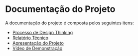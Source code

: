 # Documentação do Projeto

A documentação do projeto é composta pelos seguintes itens: 
 - [Processo de Design Thinking](concepcao/Processo%20Design%20Thinking%20-%20TEMPLATE.pdf)
 - [Relatório Técnico](relatorio/Relatorio%20Tecnico%20-%20TEMPLATE.md)
 - [Apresentação do Projeto](apresentacao/apresentacao%20-%20TEMPLATE.pptx)
 - [Vídeo de Demonstração]([https://youtube.com](https://www.youtube.com/watch?v=eqiu6MSMl6s&t=70s)https://www.youtube.com/watch?v=eqiu6MSMl6s&t=70s)

